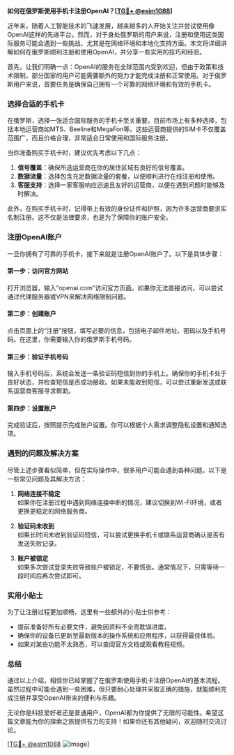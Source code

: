 **如何在俄罗斯使用手机卡注册OpenAI？[[TG💪+ @esim1088](https://t.me/s/esim1088)]**

近年来，随着人工智能技术的飞速发展，越来越多的人开始关注并尝试使用像OpenAI这样的先进平台。然而，对于身处俄罗斯的用户来说，注册和使用这类国际服务可能会遇到一些挑战，尤其是在网络环境和本地化支持方面。本文将详细讲解如何在俄罗斯顺利注册和使用OpenAI，并分享一些实用的技巧和经验。

首先，让我们明确一点：OpenAI的服务在全球范围内受到欢迎，但由于政策和技术限制，部分国家的用户可能需要额外的努力才能完成注册和正常使用。对于俄罗斯用户来说，首要任务是确保自己拥有一个可靠的网络环境和有效的手机卡。

### 选择合适的手机卡

在俄罗斯，选择一张适合国际服务的手机卡至关重要。目前市场上有多种选择，包括本地运营商如MTS、Beeline和MegaFon等。这些运营商提供的SIM卡不仅覆盖范围广，而且价格合理，非常适合日常使用和国际服务注册。

当你准备购买手机卡时，建议优先考虑以下几点：

1. **信号覆盖**：确保所选运营商在你的居住区域有良好的信号覆盖。
2. **数据流量**：选择包含充足数据流量的套餐，以便顺利进行在线注册和使用。
3. **客服支持**：选择一家客服响应迅速且友好的运营商，以便在遇到问题时能够及时解决。

此外，在购买手机卡时，记得带上有效的身份证件和护照，因为许多运营商要求实名制注册。这不仅是法律要求，也是为了保障你的账户安全。

### 注册OpenAI账户

一旦你拥有了可靠的手机卡，接下来就是注册OpenAI账户了。以下是具体步骤：

#### 第一步：访问官方网站

打开浏览器，输入“openai.com”访问官方页面。如果你无法直接访问，可以尝试通过代理服务器或VPN来解决网络限制问题。

#### 第二步：创建账户

点击页面上的“注册”按钮，填写必要的信息，包括电子邮件地址、密码以及手机号码。在这里，你需要输入你的俄罗斯手机号码。

#### 第三步：验证手机号码

输入手机号码后，系统会发送一条验证码短信到你的手机上。确保你的手机卡处于良好状态，并检查短信是否成功接收。如果未能收到短信，可以尝试重新发送或联系运营商客服寻求帮助。

#### 第四步：设置账户

完成验证后，按照提示完成账户设置。你可以根据个人需求调整隐私设置和通知选项。

### 遇到的问题及解决方案

尽管上述步骤看似简单，但在实际操作中，很多用户可能会遇到各种问题。以下是一些常见问题及其解决方法：

1. **网络连接不稳定**  
   如果你在注册过程中遇到网络连接中断的情况，建议切换到Wi-Fi环境，或者更换更稳定的网络服务商。

2. **验证码未收到**  
   如果长时间未收到验证码短信，可以尝试更换手机卡或联系运营商确认是否有发送失败记录。

3. **账户被锁定**  
   如果多次尝试登录失败导致账户被锁定，不要慌张。通常情况下，只需等待一段时间后再次尝试即可。

### 实用小贴士

为了让注册过程更加顺畅，这里有一些额外的小贴士供参考：

- 提前准备好所有必要文件，避免因资料不全而耽误进度。
- 确保你的设备已更新至最新版本的操作系统和应用程序，以获得最佳体验。
- 如果对某些功能不太熟悉，可以查阅官方文档或观看教程视频。

### 总结

通过以上介绍，相信你已经掌握了在俄罗斯使用手机卡注册OpenAI的基本流程。虽然过程中可能会遇到一些困难，但只要耐心处理并采取正确的措施，就能顺利完成注册并享受OpenAI带来的便利与乐趣。

无论你是科技爱好者还是普通用户，OpenAI都为你提供了无限的可能性。希望这篇文章能为你的探索之旅提供有力的支持！如果你还有其他疑问，欢迎随时交流讨论。

[[TG💪+ @esim1088](https://t.me/s/esim1088) ![Image](https://i.postimg.cc/4NQfJmqS/Snipaste-2025-05-13-00-14-12.png)]